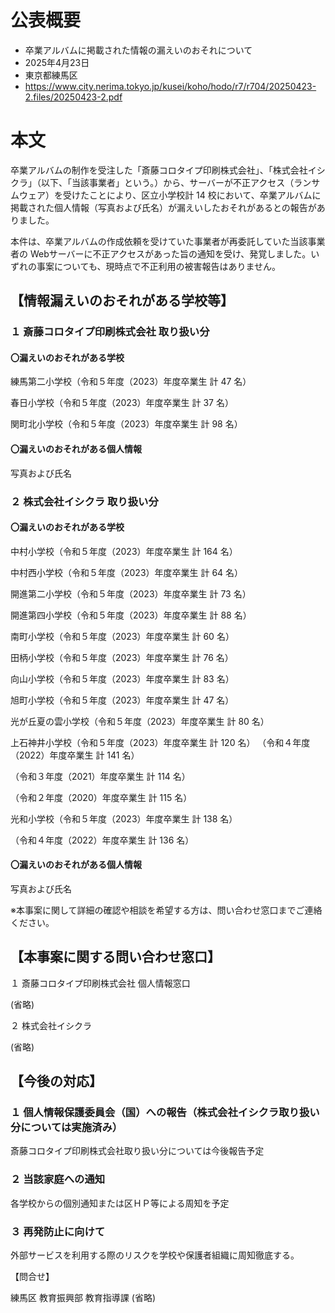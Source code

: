 # 公表概要
- 卒業アルバムに掲載された情報の漏えいのおそれについて
- 2025年4月23日
- 東京都練馬区
- https://www.city.nerima.tokyo.jp/kusei/koho/hodo/r7/r704/20250423-2.files/20250423-2.pdf

# 本文
卒業アルバムの制作を受注した「斎藤コロタイプ印刷株式会社」、「株式会社イシクラ」（以下、「当該事業者」という。）から、サーバーが不正アクセス（ランサムウェア）を受けたことにより、区立小学校計 14 校において、卒業アルバムに掲載された個人情報（写真および氏名）が漏えいしたおそれがあるとの報告がありました。

本件は、卒業アルバムの作成依頼を受けていた事業者が再委託していた当該事業者の Webサーバーに不正アクセスがあった旨の通知を受け、発覚しました。いずれの事案についても、現時点で不正利用の被害報告はありません。

## 【情報漏えいのおそれがある学校等】
### １ 斎藤コロタイプ印刷株式会社 取り扱い分
#### 〇漏えいのおそれがある学校
練馬第二小学校（令和５年度（2023）年度卒業生 計 47 名）

春日小学校（令和５年度（2023）年度卒業生 計 37 名）

関町北小学校（令和５年度（2023）年度卒業生 計 98 名）

#### 〇漏えいのおそれがある個人情報
写真および氏名

### ２ 株式会社イシクラ 取り扱い分
#### 〇漏えいのおそれがある学校
中村小学校（令和５年度（2023）年度卒業生 計 164 名）

中村西小学校（令和５年度（2023）年度卒業生 計 64 名）

開進第二小学校（令和５年度（2023）年度卒業生 計 73 名）

開進第四小学校（令和５年度（2023）年度卒業生 計 88 名）

南町小学校（令和５年度（2023）年度卒業生 計 60 名）

田柄小学校（令和５年度（2023）年度卒業生 計 76 名）

向山小学校（令和５年度（2023）年度卒業生 計 83 名）

旭町小学校（令和５年度（2023）年度卒業生 計 47 名）

光が丘夏の雲小学校（令和５年度（2023）年度卒業生 計 80 名）

上石神井小学校（令和５年度（2023）年度卒業生 計 120 名）
 （令和４年度（2022）年度卒業生 計 141 名）

（令和３年度（2021）年度卒業生 計 114 名）

（令和２年度（2020）年度卒業生 計 115 名）

光和小学校（令和５年度（2023）年度卒業生 計 138 名）

（令和４年度（2022）年度卒業生 計 136 名）

#### 〇漏えいのおそれがある個人情報
 写真および氏名

※本事案に関して詳細の確認や相談を希望する方は、問い合わせ窓口までご連絡ください。
## 【本事案に関する問い合わせ窓口】

１ 斎藤コロタイプ印刷株式会社 個人情報窓口

(省略)

２ 株式会社イシクラ

(省略)

## 【今後の対応】
### １ 個人情報保護委員会（国）への報告（株式会社イシクラ取り扱い分については実施済み）
 斎藤コロタイプ印刷株式会社取り扱い分については今後報告予定

### ２ 当該家庭への通知
 各学校からの個別通知または区ＨＰ等による周知を予定

### ３ 再発防止に向けて
 外部サービスを利用する際のリスクを学校や保護者組織に周知徹底する。

【問合せ】

練馬区 教育振興部 教育指導課 (省略)
